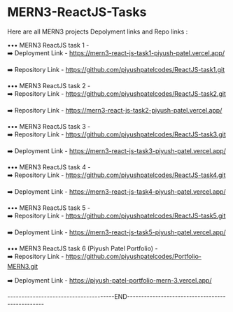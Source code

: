 # MERN3-ReactJS-Tasks
Here are all MERN3 projects Depolyment links and Repo links :

••• MERN3 ReactJS task 1 -     
➡️ Deployment Link - https://mern3-react-js-task1-piyush-patel.vercel.app/ 

➡️ Repository Link - https://github.com/piyushpatelcodes/ReactJS-task1.git


••• MERN3 ReactJS task 2 -     
➡️ Repository Link - https://github.com/piyushpatelcodes/ReactJS-task2.git

➡️ Repository Link - https://mern3-react-js-task2-piyush-patel.vercel.app/

••• MERN3 ReactJS task 3 -     
➡️ Repository Link -  https://github.com/piyushpatelcodes/ReactJS-task3.git

➡️ Deployment Link - https://mern3-react-js-task3-piyush-patel.vercel.app/


••• MERN3 ReactJS task 4 -     
➡️ Repository Link -  https://github.com/piyushpatelcodes/ReactJS-task4.git

➡️ Deployment Link - https://mern3-react-js-task4-piyush-patel.vercel.app/

••• MERN3 ReactJS task 5 -     
➡️ Repository Link - https://github.com/piyushpatelcodes/ReactJS-task5.git

➡️ Deployment Link - https://mern3-react-js-task5-piyush-patel.vercel.app/

••• MERN3 ReactJS task 6 (Piyush Patel Portfolio) -     
➡️ Repository Link - https://github.com/piyushpatelcodes/Portfolio-MERN3.git

➡️ Deployment Link - https://piyush-patel-portfolio-mern-3.vercel.app/



--------------------------------------END------------------------------------------------
